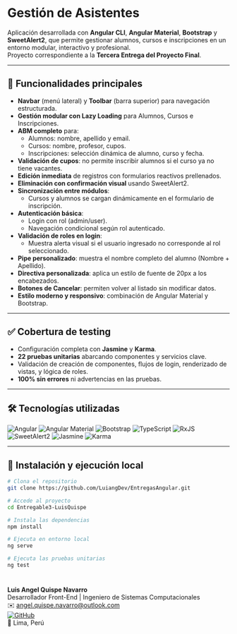 # Gestión de Asistentes

Aplicación desarrollada con **Angular CLI**, **Angular Material**, **Bootstrap** y **SweetAlert2**, que permite gestionar alumnos, cursos e inscripciones en un entorno modular, interactivo y profesional.  
Proyecto correspondiente a la **Tercera Entrega del Proyecto Final**.

---

## 🎯 Funcionalidades principales

- **Navbar** (menú lateral) y **Toolbar** (barra superior) para navegación estructurada.
- **Gestión modular con Lazy Loading** para Alumnos, Cursos e Inscripciones.
- **ABM completo** para:
  - Alumnos: nombre, apellido y email.
  - Cursos: nombre, profesor, cupos.
  - Inscripciones: selección dinámica de alumno, curso y fecha.
- **Validación de cupos**: no permite inscribir alumnos si el curso ya no tiene vacantes.
- **Edición inmediata** de registros con formularios reactivos prellenados.
- **Eliminación con confirmación visual** usando SweetAlert2.
- **Sincronización entre módulos**:  
  - Cursos y alumnos se cargan dinámicamente en el formulario de inscripción.
- **Autenticación básica**:  
  - Login con rol (admin/user).  
  - Navegación condicional según rol autenticado.
- **Validación de roles en login**:  
  - Muestra alerta visual si el usuario ingresado no corresponde al rol seleccionado.
- **Pipe personalizado**: muestra el nombre completo del alumno (Nombre + Apellido).
- **Directiva personalizada**: aplica un estilo de fuente de 20px a los encabezados.
- **Botones de Cancelar**: permiten volver al listado sin modificar datos.
- **Estilo moderno y responsivo**: combinación de Angular Material y Bootstrap.

---

## ✅ Cobertura de testing

- Configuración completa con **Jasmine** y **Karma**.  
- **22 pruebas unitarias** abarcando componentes y servicios clave.  
- Validación de creación de componentes, flujos de login, renderizado de vistas, y lógica de roles.  
- **100% sin errores** ni advertencias en las pruebas.

---

## 🛠 Tecnologías utilizadas

![Angular](https://img.shields.io/badge/Angular-DD0031?style=for-the-badge&logo=angular&logoColor=white)
![Angular Material](https://img.shields.io/badge/Angular%20Material-1976D2?style=for-the-badge&logo=angular&logoColor=white)
![Bootstrap](https://img.shields.io/badge/Bootstrap-7952B3?style=for-the-badge&logo=bootstrap&logoColor=white)
![TypeScript](https://img.shields.io/badge/TypeScript-3178C6?style=for-the-badge&logo=typescript&logoColor=white)
![RxJS](https://img.shields.io/badge/RxJS-B7178C?style=for-the-badge&logo=reactivex&logoColor=white)
![SweetAlert2](https://img.shields.io/badge/SweetAlert2-FF5A5F?style=for-the-badge&logo=sweetalert2&logoColor=white)
![Jasmine](https://img.shields.io/badge/Jasmine-8A4182?style=for-the-badge&logo=jasmine&logoColor=white)
![Karma](https://img.shields.io/badge/Karma-47A248?style=for-the-badge&logo=karma&logoColor=white)

---

## 🚀 Instalación y ejecución local

```bash
# Clona el repositorio
git clone https://github.com/LuiangDev/EntregasAngular.git

# Accede al proyecto
cd Entregable3-LuisQuispe

# Instala las dependencias
npm install

# Ejecuta en entorno local
ng serve

# Ejecuta las pruebas unitarias
ng test

```
#
**Luis Angel Quispe Navarro**  
Desarrollador Front-End | Ingeniero de Sistemas Computacionales  
✉️ angel.quispe.navarro@outlook.com  
[![GitHub](https://img.shields.io/badge/GitHub-LuiangDev-181717?style=for-the-badge&logo=github)](https://github.com/LuiangDev)  
📌 Lima, Perú
